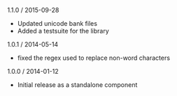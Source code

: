 1.1.0 / 2015-09-28
      

 * Updated unicode bank files
 * Added a testsuite for the library

1.0.1 / 2014-05-14
      

 * fixed the regex used to replace non-word characters

1.0.0 / 2014-01-12
      

 * Initial release as a standalone component
